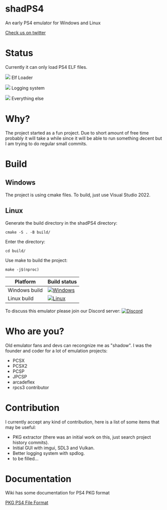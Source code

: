# shadPS4

An early PS4 emulator for Windows and Linux


[Check us on twitter](https://twitter.com/shadps4 "Check us on twitter")

# Status

Currently it can only load PS4 ELF files.

![](https://geps.dev/progress/60) Elf Loader

![](https://geps.dev/progress/20) Logging system

![](https://geps.dev/progress/5) Everything else

# Why?

The project started as a fun project. Due to short amount of free time probably it will take a while since it will be able to run something decent but I am trying to do regular small commits.

# Build

## Windows

The project is using cmake files. To build, just use Visual Studio 2022.

## Linux

Generate the build directory in the shadPS4 directory:
```
cmake -S . -B build/
```

Enter the directory:
```
cd build/
```

Use make to build the project:
```
make -j$(nproc)
```

|Platform|Build status|
|--------|------------|
|Windows build|[![Windows](https://github.com/georgemoralis/shadPS4/actions/workflows/windows.yml/badge.svg)](https://github.com/georgemoralis/shadPS4/actions/workflows/windows.yml)
|Linux build|[![Linux](https://github.com/georgemoralis/shadPS4/actions/workflows/linux.yml/badge.svg)](https://github.com/georgemoralis/shadPS4/actions/workflows/linux.yml)


To discuss this emulator please join our Discord server: [![Discord](https://img.shields.io/discord/1080089157554155590)](https://discord.gg/MyZRaBngxA)

# Who are you?

Old emulator fans and devs can recongnize me as "shadow". I was the founder and coder for a lot of emulation projects:
* PCSX
* PCSX2
* PCSP
* JPCSP
* arcadeflex
* rpcs3 contributor

# Contribution

I currently accept any kind of contribution, here is a list of some items that may be useful:

* PKG extractor (there was an initial work on this, just search project history commits).
* Initial GUI with imgui, SDL3 and Vulkan.
* Better logging system with spdlog.
* to be filled...

# Documentation

Wiki has some documentation for PS4 PKG format

[PKG PS4 File Format](https://github.com/georgemoralis/shadPS4/wiki/PKG-Information "PKG PS4 File Format")

